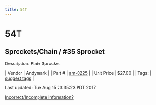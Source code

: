 ```yaml
---
title: 54T
---
```


# 54T
## Sprockets/Chain / #35 Sprocket
Description: 	Plate Sprocket 

| Vendor | Andymark | 
| Part # | [am-0225](http://www.andymark.com/Sprocket-p/am-0225.htm) | 
| Unit Price | $27.00 | 
| Tags: | [suggest tags](https://docs.google.com/forms/d/e/1FAIpQLSeWyY8v3RgOty-MyWmh9U0iivNYN_molChYyS-0U-o-kOAv_g/viewform) | 

Last updated: Tue Aug 15 23:35:23 PDT 2017

 [Incorrect/Incomplete information?](https://docs.google.com/forms/d/e/1FAIpQLSeWyY8v3RgOty-MyWmh9U0iivNYN_molChYyS-0U-o-kOAv_g/viewform)